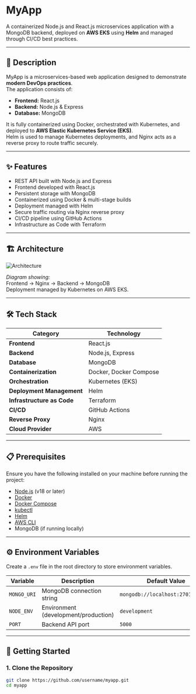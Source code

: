 # MyApp

A containerized Node.js and React.js microservices application with a MongoDB backend, deployed on **AWS EKS** using **Helm** and managed through CI/CD best practices.

---

## 📖 Description
MyApp is a microservices-based web application designed to demonstrate **modern DevOps practices**.  
The application consists of:
- **Frontend:** React.js  
- **Backend:** Node.js & Express  
- **Database:** MongoDB  

It is fully containerized using Docker, orchestrated with Kubernetes, and deployed to **AWS Elastic Kubernetes Service (EKS)**.  
Helm is used to manage Kubernetes deployments, and Nginx acts as a reverse proxy to route traffic securely.

---

## ✨ Features
- REST API built with Node.js and Express
- Frontend developed with React.js
- Persistent storage with MongoDB
- Containerized using Docker & multi-stage builds
- Deployment managed with Helm
- Secure traffic routing via Nginx reverse proxy
- CI/CD pipeline using GitHub Actions
- Infrastructure as Code with Terraform

---

## 🏗️ Architecture

![Architecture](docs/architecture.png)

*Diagram showing:*  
Frontend → Nginx → Backend → MongoDB  
Deployment managed by Kubernetes on AWS EKS.

---

## 🛠 Tech Stack
| Category       | Technology |
|----------------|------------|
| **Frontend**   | React.js |
| **Backend**    | Node.js, Express |
| **Database**   | MongoDB |
| **Containerization** | Docker, Docker Compose |
| **Orchestration** | Kubernetes (EKS) |
| **Deployment Management** | Helm |
| **Infrastructure as Code** | Terraform |
| **CI/CD** | GitHub Actions |
| **Reverse Proxy** | Nginx |
| **Cloud Provider** | AWS |

---

## 📋 Prerequisites
Ensure you have the following installed on your machine before running the project:

- [Node.js](https://nodejs.org/) (v18 or later)
- [Docker](https://www.docker.com/)
- [Docker Compose](https://docs.docker.com/compose/)
- [kubectl](https://kubernetes.io/docs/tasks/tools/)
- [Helm](https://helm.sh/docs/intro/install/)
- [AWS CLI](https://aws.amazon.com/cli/)
- MongoDB (if running locally)

---

## ⚙️ Environment Variables

Create a `.env` file in the root directory to store environment variables.

| Variable        | Description                        | Default Value |
|----------------|------------------------------------|---------------|
| `MONGO_URI`    | MongoDB connection string           | `mongodb://localhost:27017/myapp` |
| `NODE_ENV`     | Environment (development/production)| `development` |
| `PORT`         | Backend API port                    | `5000` |

---

## 🚀 Getting Started

### 1. Clone the Repository
```bash
git clone https://github.com/username/myapp.git
cd myapp
